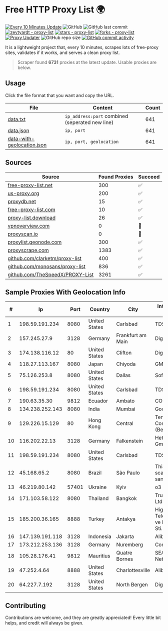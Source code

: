 
# Free HTTP Proxy List 🌍

[![Every 10 Minutes Update](https://github.com/mertguvencli/http-proxy-list/actions/workflows/main.yml/badge.svg?branch=main)](https://github.com/mertguvencli/http-proxy-list/actions/workflows/main.yml)
![GitHub](https://img.shields.io/github/license/mertguvencli/http-proxy-list)
![GitHub last commit](https://img.shields.io/github/last-commit/mertguvencli/http-proxy-list)
[![zevtyardt - proxy-list](https://img.shields.io/static/v1?label=zevtyardt&message=proxy-list&color=blue&logo=github)](https://github.com/zevtyardt/proxy-list "Go to GitHub repo")
[![stars - proxy-list](https://img.shields.io/github/stars/zevtyardt/proxy-list?style=social)](https://github.com/zevtyardt/proxy-list)
[![forks - proxy-list](https://img.shields.io/github/forks/zevtyardt/proxy-list?style=social)](https://github.com/zevtyardt/proxy-list)
[![Proxy Updater](https://github.com/zevtyardt/proxy-list/workflows/Proxy%20Updater/badge.svg)](https://github.com/zevtyardt/proxy-list/actions?query=workflow:"Proxy+Updater")
![GitHub repo size](https://img.shields.io/github/repo-size/zevtyardt/proxy-list)
[![GitHub commit activity](https://img.shields.io/github/commit-activity/m/zevtyardt/proxy-list?logo=commits)](https://github.com/zevtyardt/proxy-list/commits/main)

It is a lightweight project that, every 10 minutes, scrapes lots of free-proxy sites, validates if it works, and serves a clean proxy list.

> Scraper found **6731** proxies at the latest update. Usable proxies are below.

## Usage

Click the file format that you want and copy the URL.

|File|Content|Count|
|----|-------|-----|
|[data.txt](https://raw.githubusercontent.com/mertguvencli/http-proxy-list/main/proxy-list/data.txt)|`ip_address:port` combined (seperated new line)|641|
|[data.json](https://raw.githubusercontent.com/mertguvencli/http-proxy-list/main/proxy-list/data.json)|`ip, port`|641|
|[data-with-geolocation.json](https://raw.githubusercontent.com/mertguvencli/http-proxy-list/main/proxy-list/data-with-geolocation.json)|`ip, port, geolocation`|641|

## Sources

|Source|Found Proxies|Succeed|
|------|-------------|-------|
|[free-proxy-list.net](https://free-proxy-list.net)|300|✅|
|[us-proxy.org](https://www.us-proxy.org)|200|✅|
|[proxydb.net](http://proxydb.net)|15|✅|
|[free-proxy-list.com](https://free-proxy-list.com/?page=&port=&type%5B%5D=http&type%5B%5D=https&up_time=0&search=Search)|10|✅|
|[proxy-list.download](https://www.proxy-list.download/HTTP)|26|✅|
|[vpnoverview.com](https://vpnoverview.com/privacy/anonymous-browsing/free-proxy-servers)|0|🚫|
|[proxyscan.io](https://www.proxyscan.io)|0|🚫|
|[proxylist.geonode.com](https://proxylist.geonode.com/api/proxy-list?limit=300&page=1&sort_by=lastChecked&sort_type=desc&protocols=http,https)|300|✅|
|[proxyscrape.com](https://api.proxyscrape.com/v2/?request=displayproxies&protocol=http&timeout=10000&country=all&ssl=all&anonymity=all)|1383|✅|
|[github.com/clarketm/proxy-list](https://raw.githubusercontent.com/clarketm/proxy-list/master/proxy-list-raw.txt)|400|✅|
|[github.com/monosans/proxy-list](https://raw.githubusercontent.com/monosans/proxy-list/main/proxies/http.txt)|836|✅|
|[github.com/TheSpeedX/PROXY-List](https://raw.githubusercontent.com/TheSpeedX/PROXY-List/master/http.txt)|3261|✅|


## Sample Proxies With Geolocation Info

|#|Ip|Port|Country|City|Internet Service Provider|
|-|--|----|-------|----|-------------------------|
|1|198.59.191.234|8080|United States|Carlsbad|TDS TELECOM|
|2|157.245.27.9|3128|Germany|Frankfurt am Main|DigitalOcean, LLC|
|3|174.138.116.12|80|United States|Clifton|DigitalOcean, LLC|
|4|118.27.113.167|8080|Japan|Chiyoda|GMO Internet, Inc.|
|5|75.126.253.8|8080|United States|Dallas|SoftLayer|
|6|198.59.191.234|8080|United States|Carlsbad|TDS TELECOM|
|7|190.63.35.30|9812|Ecuador|Ambato|CONECEL|
|8|134.238.252.143|8080|India|Mumbai|Google LLC|
|9|129.226.15.129|80|Hong Kong|Central|Tencent Cloud Computing (Beijing) Co|
|10|116.202.22.13|3128|Germany|Falkenstein|Hetzner Online GmbH|
|11|198.59.191.234|8080|United States|Carlsbad|TDS TELECOM|
|12|45.168.65.2|8080|Brazil|São Paulo|Thiago aparecido scaramuzza santana|
|13|46.219.80.142|57401|Ukraine|Kyiv|o3 core|
|14|171.103.58.122|8080|Thailand|Bangkok|True Internet Co., Ltd.|
|15|185.200.36.165|8888|Turkey|Antakya|High Speed Telekomunikasyon ve Hab. Hiz. Ltd. Sti.|
|16|147.139.191.118|3128|Indonesia|Jakarta|Alibaba.com LLC|
|17|173.212.253.136|3128|Germany|Nuremberg|Contabo GmbH|
|18|105.28.176.41|9812|Mauritius|Quatre Bornes|SEACOM Limited Networks|
|19|47.252.4.64|8888|United States|Charlottesville|Alibaba.com LLC|
|20|64.227.7.192|3128|United States|North Bergen|DigitalOcean, LLC|



## Contributing

Contributions are welcome, and they are greatly appreciated! Every
little bit helps, and credit will always be given.

